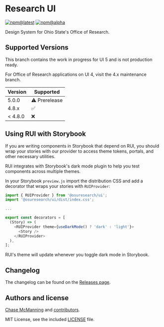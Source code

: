 # Research UI

[![npm@latest](https://img.shields.io/npm/v/@osuresearch/ui/latest)](https://www.npmjs.com/package/@osuresearch/ui)
[![npm@alpha](https://img.shields.io/npm/v/@osuresearch/ui/alpha)](https://www.npmjs.com/package/@osuresearch/ui)

Design System for Ohio State's Office of Research.


## Supported Versions

This branch contains the work in progress for UI 5 and is not production ready.

For Office of Research applications on UI 4, visit the 4.x maintenance branch.

| Version | Supported            |
| ------- | -------------------- |
| 5.0.0   | :warning: Prerelease |
| 4.8.x   | :white_check_mark:   |
| < 4.8.0 | :x:                  |


## Using RUI with Storybook

If you are writing components in Storybook that depend on RUI, you should wrap your stories with our provider to access theme tokens, portals, and other necessary utilities.

RUI integrates with Storybook's dark mode plugin to help you test components across multiple themes.

In your Storybook `preview.js` import the distribution CSS and add a decorator that wraps your stories with `RUIProvider`:

```js
import { RUIProvider } from '@osuresearch/ui';
import '@osuresearch/ui/dist/index.css';

...

export const decorators = [
  (Story) => (
    <RUIProvider theme={useDarkMode() ? 'dark' : 'light'}>
      <Story />
    </RUIProvider>
  ),
];
```

RUI's theme will update whenever you toggle dark mode in Storybook.

## Changelog

The changelog can be found on the [Releases page](https://github.com/osuresearch/ui/releases).


## Authors and license

[Chase McManning](https://github.com/McManning) and [contributors](https://github.com/osuresearch/ui/graphs/contributors).

MIT License, see the included [LICENSE](LICENSE.md) file.
